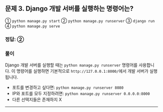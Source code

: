 ## 문제 3. Django 개발 서버를 실행하는 명령어는?

① `python manage.py start`
② `python manage.py runserver`
③ `django run`
④ `python manage.py serve`

### 정답: ②

### 풀이
Django 개발 서버를 실행할 때는 `python manage.py runserver` 명령어를 사용합니다. 이 명령어를 실행하면 기본적으로 `http://127.0.0.1:8000/`에서 개발 서버가 실행됩니다.

- 포트를 변경하고 싶다면: `python manage.py runserver 8080`
- IP와 포트를 모두 지정하려면: `python manage.py runserver 0.0.0.0:8000`
- 다른 선택지들은 존재하지 X

---

